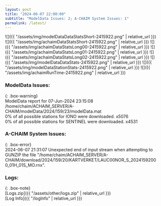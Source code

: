```yaml
---
layout: post
title: "2024-06-07 22:00:00"
subtitle: "ModelData Issues: 2; A-CHAIM System Issues: 1"
permalink: /latest/
---
```


![]({{ "/assets/img/modelDataDataStatsShort-2415922.png" | relative_url }})
![]({{ "/assets/img/achaimDataStatsShort-2415922.png" | relative_url }})
![]({{ "/assets/img/achaimDataStatsLong00-2415922.png" | relative_url }})
![]({{ "/assets/img/achaimDataStatsLong01-2415922.png" | relative_url }})
![]({{ "/assets/img/achaimDataStatsLong02-2415922.png" | relative_url }})
![]({{ "/assets/img/modelDataDataStats-2415922.png" | relative_url }})
![]({{ "/assets/img/modelDataStationStats-2415922.png" | relative_url }})
![]({{ "/assets/img/achaimRunTime-2415922.png" | relative_url }})


### ModelData Issues:  
  
{: .box-warning}  
 ModelData report for 07-Jun-2024 23:15:08   
 /home/chaim/ACHAIM_SERVER/A-CHAIM/modelData/2024/159/23/modelData.mat   
 0% of all possible stations for IONO were downloaded. x5076   
 0% of all possible stations for SENTINEL were downloaded. x4531   
  
### A-CHAIM System Issues:  
  
{: .box-error}  
2024-06-07 21:31:07 Unexpected end of input stream when attempting to GUNZIP the file "/home/chaim/ACHAIM_SERVER/A-CHAIM/download/2024/159/20/KARTVERKET/LAUC00NOR_S_20241592000_01H_01S_MO.rnx".  

### Logs:  
  
{: .box-note}  
[Logs.zip]({{ "/assets/other/logs.zip" | relative_url }})  
[Log Info]({{ "/logInfo" | relative_url }})  
